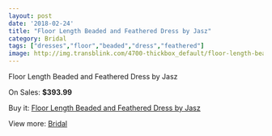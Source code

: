 ```yaml
---
layout: post
date: '2018-02-24'
title: "Floor Length Beaded and Feathered Dress by Jasz"
category: Bridal
tags: ["dresses","floor","beaded","dress","feathered"]
image: http://img.transblink.com/4700-thickbox_default/floor-length-beaded-and-feathered-dress-by-jasz.jpg
---
```

Floor Length Beaded and Feathered Dress by Jasz

On Sales: **$393.99**
<a href="https://www.transblink.com/en/bridal/1465-floor-length-beaded-and-feathered-dress-by-jasz.html"><amp-img layout="responsive" width="600" height="600" src="//img.transblink.com/4700-thickbox_default/floor-length-beaded-and-feathered-dress-by-jasz.jpg" alt="Floor Length Beaded and Feathered Dress by Jasz 0" /></a>
<a href="https://www.transblink.com/en/bridal/1465-floor-length-beaded-and-feathered-dress-by-jasz.html"><amp-img layout="responsive" width="600" height="600" src="//img.transblink.com/4702-thickbox_default/floor-length-beaded-and-feathered-dress-by-jasz.jpg" alt="Floor Length Beaded and Feathered Dress by Jasz 1" /></a>
<a href="https://www.transblink.com/en/bridal/1465-floor-length-beaded-and-feathered-dress-by-jasz.html"><amp-img layout="responsive" width="600" height="600" src="//img.transblink.com/4701-thickbox_default/floor-length-beaded-and-feathered-dress-by-jasz.jpg" alt="Floor Length Beaded and Feathered Dress by Jasz 2" /></a>

Buy it: [Floor Length Beaded and Feathered Dress by Jasz](https://www.transblink.com/en/bridal/1465-floor-length-beaded-and-feathered-dress-by-jasz.html "Floor Length Beaded and Feathered Dress by Jasz")

View more: [Bridal](https://www.transblink.com/en/3-bridal "Bridal")